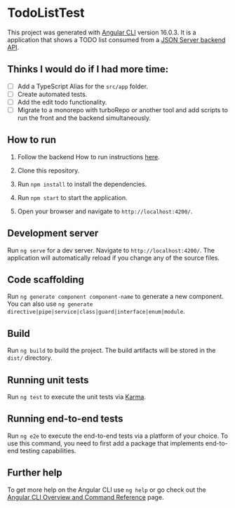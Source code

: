 # TodoListTest

This project was generated with [Angular CLI](https://github.com/angular/angular-cli) version 16.0.3.
It is a application that shows a TODO list consumed from a [JSON Server backend API](https://github.com/Evndroo/Todo-json-server).

## Thinks I would do if I had more time:

- [ ] Add a TypeScript Alias for the `src/app` folder.
- [ ] Create automated tests.
- [ ] Add the edit todo functionality.
- [ ] Migrate to a monorepo with turboRepo or another tool and add scripts to run the front and the backend simultaneously.

## How to run

1. Follow the backend How to run instructions [here](https://github.com/Evndroo/Todo-json-server).

2. Clone this repository.

3. Run `npm install` to install the dependencies.

4. Run `npm start` to start the application.

5. Open your browser and navigate to `http://localhost:4200/`.

## Development server

Run `ng serve` for a dev server. Navigate to `http://localhost:4200/`. The application will automatically reload if you change any of the source files.

## Code scaffolding

Run `ng generate component component-name` to generate a new component. You can also use `ng generate directive|pipe|service|class|guard|interface|enum|module`.

## Build

Run `ng build` to build the project. The build artifacts will be stored in the `dist/` directory.

## Running unit tests

Run `ng test` to execute the unit tests via [Karma](https://karma-runner.github.io).

## Running end-to-end tests

Run `ng e2e` to execute the end-to-end tests via a platform of your choice. To use this command, you need to first add a package that implements end-to-end testing capabilities.

## Further help

To get more help on the Angular CLI use `ng help` or go check out the [Angular CLI Overview and Command Reference](https://angular.io/cli) page.
